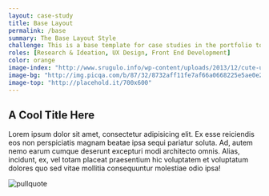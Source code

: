 ```yaml
---
layout: case-study
title: Base Layout
permalink: /base
summary: The Base Layout Style
challenge: This is a base template for case studies in the portfolio to create a general grid & layout.
roles: [Research & Ideation, UX Design, Front End Development]
color: orange
image-index: "http://www.srugulo.info/wp-content/uploads/2013/12/cute-unicorns-nvendyi3.jpg"
image-bg: "http://img.picqa.com/b/87/32/8732aff11fe7af66a0668225e5ae0e2b.jpg"
image-top: "http://placehold.it/700x600"
---
```



<h2>A Cool Title Here</h2>
<p>Lorem ipsum dolor sit amet, consectetur adipisicing elit. Ex esse reiciendis eos non perspiciatis magnam beatae ipsa sequi pariatur soluta. Ad, autem nemo earum cumque deserunt excepturi modi architecto omnis. Alias, incidunt, ex, vel totam placeat praesentium hic voluptatem et voluptatum dolores quo sed vitae mollitia consequuntur molestiae odio ipsa!</p>
<img src="http://placehold.it/800x200&text=pullquote" alt="pullquote">